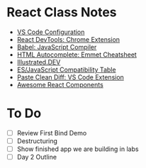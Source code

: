 # React Class Notes

- [VS Code Configuration](./VisualStudioCodeSetup.md)
- [React DevTools: Chrome Extension](https://chrome.google.com/webstore/detail/react-developer-tools/fmkadmapgofadopljbjfkapdkoienihi?hl=en)
- [Babel: JavaScript Compiler](https://babeljs.io/)
- [HTML Autocomplete: Emmet Cheatsheet](https://docs.emmet.io/cheat-sheet/)
- [Illustrated.DEV](https://illustrated.dev/)
- [ES/JavaScript Compatibility Table](https://kangax.github.io/compat-table/es6/)
- [Paste Clean Diff: VS Code Extension](https://marketplace.visualstudio.com/items?itemName=sivasubramanyam.paste-clean-diff)
- [Awesome React Components](https://github.com/brillout/awesome-react-components)

# To Do

- [ ] Review First Bind Demo
- [ ] Destructuring
- [ ] Show finished app we are building in labs
- [ ] Day 2 Outline

